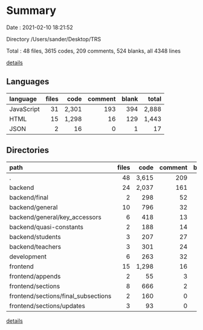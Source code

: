 # Summary

Date : 2021-02-10 18:21:52

Directory /Users/sander/Desktop/TRS

Total : 48 files,  3615 codes, 209 comments, 524 blanks, all 4348 lines

[details](details.md)

## Languages
| language | files | code | comment | blank | total |
| :--- | ---: | ---: | ---: | ---: | ---: |
| JavaScript | 31 | 2,301 | 193 | 394 | 2,888 |
| HTML | 15 | 1,298 | 16 | 129 | 1,443 |
| JSON | 2 | 16 | 0 | 1 | 17 |

## Directories
| path | files | code | comment | blank | total |
| :--- | ---: | ---: | ---: | ---: | ---: |
| . | 48 | 3,615 | 209 | 524 | 4,348 |
| backend | 24 | 2,037 | 161 | 350 | 2,548 |
| backend/final | 2 | 298 | 52 | 30 | 380 |
| backend/general | 10 | 796 | 32 | 140 | 968 |
| backend/general/key_accessors | 6 | 418 | 13 | 85 | 516 |
| backend/quasi-constants | 2 | 188 | 14 | 59 | 261 |
| backend/students | 3 | 207 | 27 | 30 | 264 |
| backend/teachers | 3 | 301 | 24 | 38 | 363 |
| development | 6 | 263 | 32 | 42 | 337 |
| frontend | 15 | 1,298 | 16 | 129 | 1,443 |
| frontend/appends | 2 | 55 | 3 | 3 | 61 |
| frontend/sections | 8 | 666 | 2 | 69 | 737 |
| frontend/sections/final_subsections | 2 | 160 | 0 | 14 | 174 |
| frontend/sections/updates | 3 | 93 | 0 | 9 | 102 |

[details](details.md)